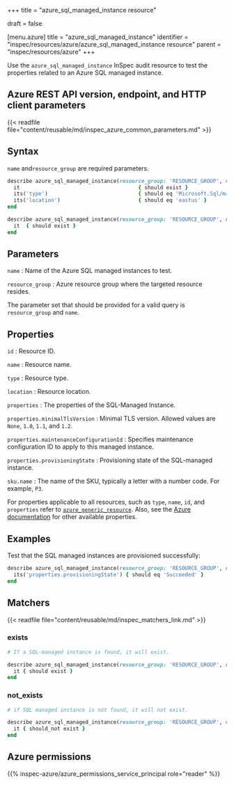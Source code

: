 +++
title = "azure_sql_managed_instance resource"

draft = false


[menu.azure]
title = "azure_sql_managed_instance"
identifier = "inspec/resources/azure/azure_sql_managed_instance resource"
parent = "inspec/resources/azure"
+++

Use the `azure_sql_managed_instance` InSpec audit resource to test the properties related to an Azure SQL managed instance.

## Azure REST API version, endpoint, and HTTP client parameters

{{< readfile file="content/reusable/md/inspec_azure_common_parameters.md" >}}

## Syntax

`name` and`resource_group` are required parameters.

```ruby
describe azure_sql_managed_instance(resource_group: 'RESOURCE_GROUP', name: 'INSTANCE_NAME') do
  it                                      { should exist }
  its('type')                             { should eq 'Microsoft.Sql/managedInstances' }
  its('location')                         { should eq 'eastus' }
end
```

```ruby
describe azure_sql_managed_instance(resource_group: 'RESOURCE_GROUP', name: 'INSTANCE_NAME') do
  it  { should exist }
end
```

## Parameters

`name`
: Name of the Azure SQL managed instances to test.

`resource_group`
: Azure resource group where the targeted resource resides.

The parameter set that should be provided for a valid query is `resource_group` and `name`.

## Properties

`id`
: Resource ID.

`name`
: Resource name.

`type`
: Resource type.

`location`
: Resource location.

`properties`
: The properties of the SQL-Managed Instance.

`properties.minimalTlsVersion`
: Minimal TLS version. Allowed values are `None`, `1.0`, `1.1`, and `1.2`.

`properties.maintenanceConfigurationId`
: Specifies maintenance configuration ID to apply to this managed instance.

`properties.provisioningState`
: Provisioning state of the SQL-managed instance.

`sku.name`
: The name of the SKU, typically a letter with a number code. For example, `P3`.

For properties applicable to all resources, such as `type`, `name`, `id`, and `properties` refer to [`azure_generic_resource`](azure_generic_resource#properties). Also, see the [Azure documentation](https://docs.microsoft.com/en-us/rest/api/sql/2021-02-01-preview/managed-instances/get) for other available properties.

## Examples

Test that the SQL managed instances are provisioned successfully:

```ruby
describe azure_sql_managed_instance(resource_group: 'RESOURCE_GROUP', name: 'INSTANCE_NAME') do
  its('properties.provisioningState') { should eq 'Succeeded' }
end
```

## Matchers

{{< readfile file="content/reusable/md/inspec_matchers_link.md" >}}

### exists

```ruby
# If a SQL-managed instance is found, it will exist.

describe azure_sql_managed_instance(resource_group: 'RESOURCE_GROUP', name: 'INSTANCE_NAME') do
  it { should exist }
end
```

### not_exists

```ruby
# if SQL managed instance is not found, it will not exist.

describe azure_sql_managed_instance(resource_group: 'RESOURCE_GROUP', name: 'INSTANCE_NAME') do
  it { should_not exist }
end
```

## Azure permissions

{{% inspec-azure/azure_permissions_service_principal role="reader" %}}
